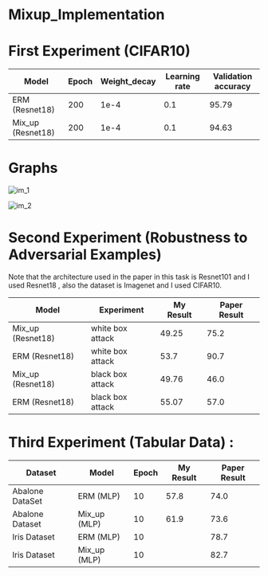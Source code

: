 # Mixup_Implementation

# First Experiment (CIFAR10)

| Model  | Epoch | Weight_decay| Learning rate | Validation accuracy |
| ------------- | ------------- |--------------------|--------------------|------------------------------|
| ERM (Resnet18)  | 200 |   1e-4                         |    0.1                 |      95.79                |
| Mix_up (Resnet18) | 200 |        1e-4                   |        0.1            |        94.63              |



# Graphs

![im_1](https://user-images.githubusercontent.com/45710249/130177946-eb8654e6-038f-4532-b322-606bd5dc8c9e.png)

![im_2](https://user-images.githubusercontent.com/45710249/130177972-f1e3e1bc-b2eb-488f-8287-0ed99f3ff78a.png)

# Second Experiment (Robustness to Adversarial Examples)

 Note that the architecture used in the paper in this task is Resnet101 and I used Resnet18 , also the dataset is Imagenet and I used CIFAR10.

| Model  | Experiment | My Result| Paper Result |
| ------------- | ------------- |-------------------|------------------------------|
| Mix_up (Resnet18)  | white box attack |     49.25       |      75.2               |
| ERM (Resnet18) | white box attack |    53.7          |       90.7        |
|    Mix_up (Resnet18)            |        black box attack          |        49.76             |        46.0            |
|       ERM (Resnet18)          |      black box attack           |        55.07        |      57.0             | 


# Third Experiment (Tabular Data) :
|Dataset| Model  | Epoch |My Result | Paper Result |
|------------| ------------- | ------------- |--------------------|------------------------------|
|Abalone DataSet| ERM (MLP)  | 10               |     57.8                |      74.0               |
|Abalone Dataset| Mix_up (MLP) | 10                |        61.9          |        73.6            |
|Iris Dataset |ERM (MLP) | 10 |  | 78.7 |
|Iris Dataset| Mix_up (MLP) | 10   |   | 82.7 |
